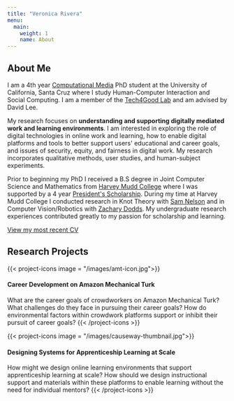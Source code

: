 ```yaml
---
title: "Veronica Rivera"
menu:
  main:
    weight: 1
    name: About
---
```


## About Me

I am a 4th year [Computational Media][compmedia] PhD student at the University of California, Santa Cruz where I study Human-Computer Interaction and Social Computing. I am a member of the [Tech4Good Lab][t4good] and am advised by David Lee.  

My research focuses on **understanding and supporting digitally mediated work and learning environments**. I am interested in exploring the role of digital technologies in online work and learning, how to enable digital platforms and tools to better support users' educational and career goals, and issues of security, equity, and fairness in digital work. My research incorporates qualitative methods, user studies, and human-subject experiments. <!--I am also broadly interested in issues of fairness, accountability, transparency, ethics and privacy arising from using socio-technical systems for work and learning.-->

Prior to beginning my PhD I received a B.S degree in Joint Computer Science and Mathematics from [Harvey Mudd College][hmc] where I was supported by a 4 year [President's Scholarship][psp]. During my time at Harvey Mudd College I conducted research in Knot Theory with [Sam Nelson][nelson] and in Computer Vision/Robotics with [Zachary Dodds][dodds]. My undergraduate research experiences contributed greatly to my passion for scholarship and learning. 

[View my most recent CV][CV]

## Research Projects
{{< project-icons image = "/images/amt-icon.jpg">}}
#### Career Development on Amazon Mechanical Turk 
What are the career goals of crowdworkers on Amazon Mechanical Turk? What challenges do they face in pursuing their career goals? How do environmental factors within crowdwork platforms support or inhibit their pursuit of career goals? 
{{< /project-icons >}}

{{< project-icons image = "/images/causeway-thumbnail.jpg">}}
#### Designing Systems for Apprenticeship Learning at Scale 
How might we design online learning environments that support apprenticeship learning at scale? How should we design instructional support and materials within these platforms to enable learning without the need for individual mentors?
{{< /project-icons >}}





[hmc]: https://www.hmc.edu/
[compmedia]: https://grad.soe.ucsc.edu/computational-media
[t4good]: https://tech4good.soe.ucsc.edu/
[psp]: https://www.hmc.edu/admission/afford/scholarships-and-grants/merit-based-scholarships/presidents-scholars-program/ 
[nelson]: https://www1.cmc.edu/pages/faculty/VNelson/
[dodds]: https://www.cs.hmc.edu/~dodds/ 
[CV]: /docs/Veronica_Rivera_CV.pdf


